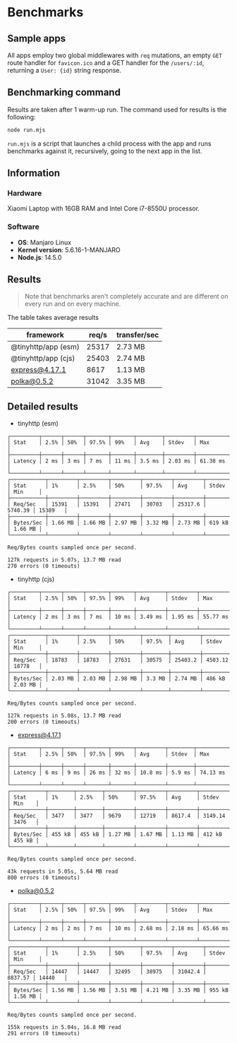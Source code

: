 # Benchmarks

## Sample apps

All apps employ two global middlewares with `req` mutations, an empty `GET` route handler for `favicon.ico` and a GET handler for the `/users/:id`, returning a `User: {id}` string response.

## Benchmarking command

Results are taken after 1 warm-up run. The command used for results is the following:

```sh
node run.mjs
```

`run.mjs` is a script that launches a child process with the app and runs benchmarks against it, recursively, going to the next app in the list.

## Information

### Hardware

Xiaomi Laptop with 16GB RAM and Intel Core i7-8550U processor.

### Software

- **OS**: Manjaro Linux
- **Kernel version**: 5.6.16-1-MANJARO
- **Node.js**: 14.5.0

## Results

> Note that benchmarks aren't completely accurate and are different on every run and on every machine.

The table takes average results

| framework           | req/s | transfer/sec |
| ------------------- | ----- | ------------ |
| @tinyhttp/app (esm) | 25317 | 2.73 MB      |
| @tinyhttp/app (cjs) | 25403 | 2.74 MB      |
| express@4.17.1      | 8617  | 1.13 MB      |
| polka@0.5.2         | 31042 | 3.35 MB      |

## Detailed results

- tinyhttp (esm)

```
┌─────────┬──────┬──────┬───────┬───────┬────────┬─────────┬──────────┐
│ Stat    │ 2.5% │ 50%  │ 97.5% │ 99%   │ Avg    │ Stdev   │ Max      │
├─────────┼──────┼──────┼───────┼───────┼────────┼─────────┼──────────┤
│ Latency │ 2 ms │ 3 ms │ 7 ms  │ 11 ms │ 3.5 ms │ 2.03 ms │ 61.38 ms │
└─────────┴──────┴──────┴───────┴───────┴────────┴─────────┴──────────┘
┌───────────┬─────────┬─────────┬─────────┬─────────┬─────────┬─────────┬─────────┐
│ Stat      │ 1%      │ 2.5%    │ 50%     │ 97.5%   │ Avg     │ Stdev   │ Min     │
├───────────┼─────────┼─────────┼─────────┼─────────┼─────────┼─────────┼─────────┤
│ Req/Sec   │ 15391   │ 15391   │ 27471   │ 30703   │ 25317.6 │ 5740.39 │ 15389   │
├───────────┼─────────┼─────────┼─────────┼─────────┼─────────┼─────────┼─────────┤
│ Bytes/Sec │ 1.66 MB │ 1.66 MB │ 2.97 MB │ 3.32 MB │ 2.73 MB │ 619 kB  │ 1.66 MB │
└───────────┴─────────┴─────────┴─────────┴─────────┴─────────┴─────────┴─────────┘

Req/Bytes counts sampled once per second.

127k requests in 5.07s, 13.7 MB read
270 errors (0 timeouts)
```

- tinyhttp (cjs)

```
┌─────────┬──────┬──────┬───────┬───────┬─────────┬─────────┬──────────┐
│ Stat    │ 2.5% │ 50%  │ 97.5% │ 99%   │ Avg     │ Stdev   │ Max      │
├─────────┼──────┼──────┼───────┼───────┼─────────┼─────────┼──────────┤
│ Latency │ 2 ms │ 3 ms │ 7 ms  │ 10 ms │ 3.49 ms │ 1.95 ms │ 55.77 ms │
└─────────┴──────┴──────┴───────┴───────┴─────────┴─────────┴──────────┘
┌───────────┬─────────┬─────────┬─────────┬────────┬─────────┬─────────┬─────────┐
│ Stat      │ 1%      │ 2.5%    │ 50%     │ 97.5%  │ Avg     │ Stdev   │ Min     │
├───────────┼─────────┼─────────┼─────────┼────────┼─────────┼─────────┼─────────┤
│ Req/Sec   │ 18783   │ 18783   │ 27631   │ 30575  │ 25403.2 │ 4503.12 │ 18778   │
├───────────┼─────────┼─────────┼─────────┼────────┼─────────┼─────────┼─────────┤
│ Bytes/Sec │ 2.03 MB │ 2.03 MB │ 2.98 MB │ 3.3 MB │ 2.74 MB │ 486 kB  │ 2.03 MB │
└───────────┴─────────┴─────────┴─────────┴────────┴─────────┴─────────┴─────────┘

Req/Bytes counts sampled once per second.

127k requests in 5.08s, 13.7 MB read
200 errors (0 timeouts)
```

- express@4.17.1

```
┌─────────┬──────┬──────┬───────┬───────┬─────────┬────────┬──────────┐
│ Stat    │ 2.5% │ 50%  │ 97.5% │ 99%   │ Avg     │ Stdev  │ Max      │
├─────────┼──────┼──────┼───────┼───────┼─────────┼────────┼──────────┤
│ Latency │ 6 ms │ 9 ms │ 26 ms │ 32 ms │ 10.8 ms │ 5.9 ms │ 74.13 ms │
└─────────┴──────┴──────┴───────┴───────┴─────────┴────────┴──────────┘
┌───────────┬────────┬────────┬─────────┬─────────┬─────────┬─────────┬────────┐
│ Stat      │ 1%     │ 2.5%   │ 50%     │ 97.5%   │ Avg     │ Stdev   │ Min    │
├───────────┼────────┼────────┼─────────┼─────────┼─────────┼─────────┼────────┤
│ Req/Sec   │ 3477   │ 3477   │ 9679    │ 12719   │ 8617.4  │ 3149.14 │ 3476   │
├───────────┼────────┼────────┼─────────┼─────────┼─────────┼─────────┼────────┤
│ Bytes/Sec │ 455 kB │ 455 kB │ 1.27 MB │ 1.67 MB │ 1.13 MB │ 412 kB  │ 455 kB │
└───────────┴────────┴────────┴─────────┴─────────┴─────────┴─────────┴────────┘

Req/Bytes counts sampled once per second.

43k requests in 5.05s, 5.64 MB read
800 errors (0 timeouts)
```

- polka@0.5.2

```
┌─────────┬──────┬──────┬───────┬───────┬─────────┬─────────┬──────────┐
│ Stat    │ 2.5% │ 50%  │ 97.5% │ 99%   │ Avg     │ Stdev   │ Max      │
├─────────┼──────┼──────┼───────┼───────┼─────────┼─────────┼──────────┤
│ Latency │ 2 ms │ 2 ms │ 7 ms  │ 10 ms │ 2.68 ms │ 2.18 ms │ 65.66 ms │
└─────────┴──────┴──────┴───────┴───────┴─────────┴─────────┴──────────┘
┌───────────┬─────────┬─────────┬─────────┬─────────┬─────────┬─────────┬─────────┐
│ Stat      │ 1%      │ 2.5%    │ 50%     │ 97.5%   │ Avg     │ Stdev   │ Min     │
├───────────┼─────────┼─────────┼─────────┼─────────┼─────────┼─────────┼─────────┤
│ Req/Sec   │ 14447   │ 14447   │ 32495   │ 38975   │ 31042.4 │ 8837.57 │ 14440   │
├───────────┼─────────┼─────────┼─────────┼─────────┼─────────┼─────────┼─────────┤
│ Bytes/Sec │ 1.56 MB │ 1.56 MB │ 3.51 MB │ 4.21 MB │ 3.35 MB │ 955 kB  │ 1.56 MB │
└───────────┴─────────┴─────────┴─────────┴─────────┴─────────┴─────────┴─────────┘

Req/Bytes counts sampled once per second.

155k requests in 5.04s, 16.8 MB read
291 errors (0 timeouts)
```
